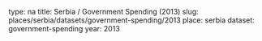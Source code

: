 type: na
title: Serbia / Government Spending (2013)
slug: places/serbia/datasets/government-spending/2013
place: serbia
dataset: government-spending
year: 2013
